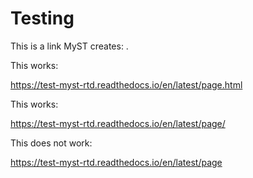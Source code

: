 # Testing

This is a link MyST creates: [](page.md).

This works:

https://test-myst-rtd.readthedocs.io/en/latest/page.html

This works:

https://test-myst-rtd.readthedocs.io/en/latest/page/

This does not work:

https://test-myst-rtd.readthedocs.io/en/latest/page


